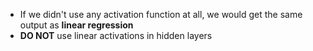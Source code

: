 - If we didn't use any activation function at all, we would get the same output as **linear regression**
- **DO NOT** use linear activations in hidden layers